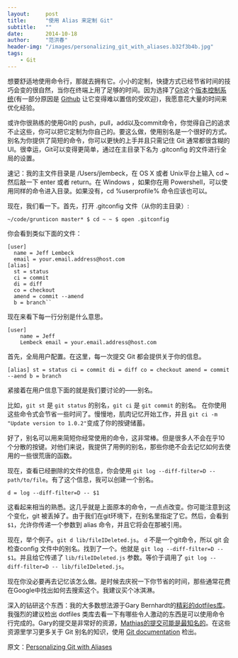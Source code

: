 ```yaml
---
layout:     post
title:      "使用 Alias 来定制 Git"
subtitle:   ""
date:       2014-10-18
author:     "范洪春"
header-img: "/images/personalizing_git_with_aliases.b32f3b4b.jpg"
tags:
    - Git
---
```


想要舒适地使用命令行，那就去拥有它。小小的定制，快捷方式已经节省时间的技巧会变的很自然，当你在终端上用了足够的时间。因为选择了[Git](http://git-scm.com/)这个[版本控制系统](http://en.wikipedia.org/wiki/Revision_control)(有一部分原因是 [Github](https://github.com/) 让它变得难以置信的受欢迎)，我愿意花大量的时间来优化经验。

或许你很熟练的使用Git的 push，pull，add以及commit命令，你觉得自己的追求不止这些，你可以把它定制为你自己的。要这么做，使用别名是一个很好的方式。别名为你提供了简短的命令，你可以更快的上手并且只需记住 Git 通常都很含糊的 UI。很幸运，Git可以变得更简单，通过在主目录下名为 .gitconfig 的文件进行全局的设置。

速记：我的主文件目录是 /Users/jlembeck，在 OS X 或者 Unix平台上输入 cd ~ 然后敲一下 enter 或者 return。在 Windows ，如果你在用 Powershell，可以使用同样的命令进入目录。如果没有，cd %userprofile% 命令应该也可以。

现在，我们看一下。首先，打开 .gitconfig 文件（从你的主目录）:

    ~/code/grunticon master* $ cd ~ ~ $ open .gitconfig

你会看到类似下面的文件：

    [user]
      name = Jeff Lembeck
      email = your.email.address@host.com
    [alias]
      st = status
      ci = commit
      di = diff
      co = checkout
      amend = commit --amend
      b = branch``


现在来看下每一行分别是什么意思。


    [user]
    	name = Jeff
    	Lembeck email = your.email.address@host.com


首先，全局用户配置。在这里，每一次提交 Git 都会提供关于你的信息。

    [alias] st = status ci = commit di = diff co = checkout amend = commit --aend b = branch

紧接着在用户信息下面的就是我们要讨论的——别名。

比如，``git st`` 是 ``git status`` 的别名，``git ci`` 是 ``git commit`` 的别名。 在你使用这些命令式会节省一些时间了。慢慢地，肌肉记忆开始工作，并且 ``git ci -m "Update version to 1.0.2"``变成了你的按键储蓄。

好了，别名可以用来简短你经常使用的命令，这非常棒。但是很多人不会在乎10个分散的按键。对他们来说，我提供了用例的别名，那些你绝不会去记忆如何去使用的一些很荒唐的函数。

现在，查看已经删除的文件的信息，你会使用 ``git log --diff-filter=D -- path/to/file``。有了这个信息，我可以创建一个别名。

    d = log --diff-filter=D -- $1


这看起来相当的熟悉。这几乎就是上面原本的命令，一点点改变。你可能注意到这个变化，git 被丢掉了。由于我们在git环境下，在别名里指定了它。然后，会看到 ``$1``，允许你传递一个参数到 alias 命令，并且它将会在那被引用。

现在，举个例子。``git d lib/fileIDeleted.js``。 ``d`` 不是一个git命令，所以 git 会检查config 文件中的别名。找到了一个。他就是 ``git log --diff-filter=D -- $1``。并且给它传递了 ``lib/fileIDeleted.js`` 参数。等价于调用了 ``git log --diff-filter=D -- lib/fileIDeleted.js``。

现在你没必要再去记忆该怎么做。是时候去庆祝一下你节省的时间，那些通常花费在Google中找出如何去搜索这个。我建议买个冰淇淋。

深入的钻研这个东西：我的大多数想法源于Gary Bernhardt的[精彩的dotfiles库](https://github.com/garybernhardt/dotfiles)。我强烈的建议检出 dotfiles 类库去看一下有哪些令人激动的东西是可以使用命令行完成的。Gary的提交是非常好的资源，[Mathias的提交可能是最知名的](https://github.com/mathiasbynens/dotfiles)。在这些资源里学习更多关于 Git 别名的知识，使用 [Git documentation](http://git-scm.com/book/en/Git-Basics-Tips-and-Tricks#Git-Aliases) 检出。

原文：[Personalizing Git with Aliases](http://alistapart.com/blog/post/personalizing-git-with-aliases)
